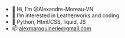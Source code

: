 - 👋 Hi, I’m @Alexandre-Moreau-VN
- 👀 I’m interested in Leatherworks and coding 
- 🌱 Python, Html/CSS, liquid, JS
- 📫 alexmaroquinerie@gmail.com

<!---
Alexandre-Moreau-VN/Alexandre-Moreau-VN is a ✨ special ✨ repository because its `README.md` (this file) appears on your GitHub profile.
You can click the Preview link to take a look at your changes.
--->
